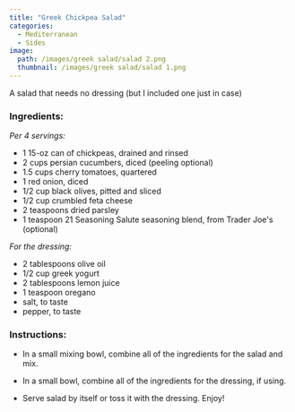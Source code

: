 ```yaml
---
title: "Greek Chickpea Salad"
categories:
  - Mediterranean
  - Sides
image:
  path: /images/greek salad/salad 2.png
  thumbnail: /images/greek salad/salad 1.png
---
```


A salad that needs no dressing (but I included one just in case)

### Ingredients:

_Per 4 servings:_

* 1 15-oz can of chickpeas, drained and rinsed
* 2 cups persian cucumbers, diced (peeling optional)
* 1.5 cups cherry tomatoes, quartered
* 1 red onion, diced
* 1/2 cup black olives, pitted and sliced
* 1/2 cup crumbled feta cheese
* 2 teaspoons dried parsley
* 1 teaspoon 21 Seasoning Salute seasoning blend, from Trader Joe's (optional)

_For the dressing:_
* 2 tablespoons olive oil
* 1/2 cup greek yogurt
* 2 tablespoons lemon juice
* 1 teaspoon oregano
* salt, to taste
* pepper, to taste

### Instructions:

* In a small mixing bowl, combine all of the ingredients for the salad and mix.

* In a small bowl, combine all of the ingredients for the dressing, if using. 

* Serve salad by itself or toss it with the dressing. Enjoy!

